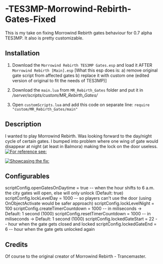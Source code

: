 # -TES3MP-Morrowind-Rebirth-Gates-Fixed
This is my take on fixing Morrowind Rebirth gates behaviour for 0.7 alpha TES3MP.
It also is pretty customizable.

## Installation

1. Download the ```Morrowind Rebirth TES3MP Gates.esp``` and load it AFTER ```Morrowind Rebirth [Main].esp```
[What this esp does is: a) remove original gate script from affected gates
                        b) replace it with custom one (edited version of original to fit the needs of TES3MP)]
                        
         
2. Download the ```main.lua``` from ```MR_Rebirth_Gates``` folder and put it in */server/scripts/custom/MR_Rebirth_Gates/*
3. Open ```customScripts.lua``` and add this code on separate line: ```require "custom/MR_Rebirth_Gates/main"```

## Description

I wanted to play Morrowind Rebirth. Was looking forward to the day/night cycle of certain gates. I bumped into problem where one wing of gate would disappear at night (at least in Balmora) making the lock on the door useless. [![For reference see:](https://img.youtube.com/vi/LNbxP7jFMrM/maxresdefault.jpg)](https://youtu.be/watch?v=LNbxP7jFMrM)

[![Showcasing the fix:](https://img.youtube.com/vi/Ws6H7ahT4QQ/maxresdefault.jpg)](https://youtu.be/watch?v=Ws6H7ahT4QQ)



## Configurables

scriptConfig.openGatesOnDaytime = true -- when the hour shifts to 6 a.m. the city gates will open, else will only unlock (Default: true)
scriptConfig.lockLevelDay = 1000 -- so players can't use the door (using OnObjectActivate would be safer approach)
scriptConfig.lockLevelNight = 100
scriptConfig.createTimerCountdown = 1000 -- in miliseconds -> Default: 1 second (1000)
scriptConfig.resetTimerCountdown = 1000 -- in miliseconds -> Default: 1 second (1000)
scriptConfig.lockedGateStart = 22 -- hour when the gate gets closed and locked
scriptConfig.lockedGateEnd = 6 -- hour when the gate gets unlocked again

## Credits

Of course to the original creator of Morrowind Rebirth - Trancemaster.



